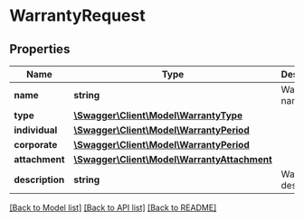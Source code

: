 # WarrantyRequest

## Properties
Name | Type | Description | Notes
------------ | ------------- | ------------- | -------------
**name** | **string** | Warranty name. | [optional] 
**type** | [**\Swagger\Client\Model\WarrantyType**](WarrantyType.md) |  | [optional] 
**individual** | [**\Swagger\Client\Model\WarrantyPeriod**](WarrantyPeriod.md) |  | [optional] 
**corporate** | [**\Swagger\Client\Model\WarrantyPeriod**](WarrantyPeriod.md) |  | [optional] 
**attachment** | [**\Swagger\Client\Model\WarrantyAttachment**](WarrantyAttachment.md) |  | [optional] 
**description** | **string** | Warranty description. | [optional] 

[[Back to Model list]](../../README.md#documentation-for-models) [[Back to API list]](../../README.md#documentation-for-api-endpoints) [[Back to README]](../../README.md)

